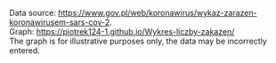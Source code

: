 Data source: https://www.gov.pl/web/koronawirus/wykaz-zarazen-koronawirusem-sars-cov-2. <br />
Graph: https://piotrek124-1.github.io/Wykres-liczby-zakazen/ <br />
The graph is for illustrative purposes only, the data may be incorrectly entered.
